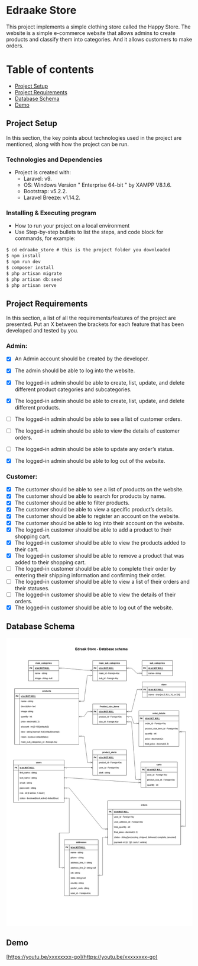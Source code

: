 # Edraake Store
This project implements a simple clothing store called the Happy Store. The website is a simple e-commerce website that allows admins to create products and classify them into categories. And it allows customers to make orders.

# Table of contents
* [Project Setup](#project-setup)
* [Project Requirements](#project-requirements)
* [Database Schema](#database-schema)
* [Demo](#demo)


## Project Setup

In this section, the key points about technologies used in the project are mentioned, along with how the project can be run.

### Technologies and Dependencies

* Project is created with:
  * Laravel: v9. 
  * OS: Windows Version " Enterprise 64-bit " by XAMPP V8.1.6. 
  * Bootstrap: v5.2.2.
  * Laravel Breeze: v1.14.2.

### Installing & Executing program

* How to run your project on a local environment
* Use Step-by-step bullets to list the steps, and code block for commands, for example: 
```
$ cd edraake_store # this is the project folder you downloaded
$ npm install
$ npm run dev
$ composer install
$ php artisan migrate
$ php artisan db:seed
$ php artisan serve
```

## Project Requirements
In this section, a list of all the requirements/features of the project are presented.
Put an X between the brackets for each feature that has been developed and tested by you.

### Admin:
- [x] An Admin account should be created by the developer.
- [x] The admin should be able to log into the website.
- [x] The logged-in admin should be able to create, list, update, and delete different product categories and subcategories.
- [x] The logged-in admin should be able to create, list, update, and delete different products.
- [ ] The logged-in admin should be able to see a list of customer orders.
- [ ] The logged-in admin should be able to view the details of customer orders.
- [ ] The logged-in admin should be able to update any order’s status.
- [x] The logged-in admin should be able to log out of the website.


### Customer:
- [x] The customer should be able to see a list of products on the website.
- [x] The customer should be able to search for products by name.
- [x] The customer should be able to filter products.
- [x] The customer should be able to view a specific product’s details.
- [x] The customer should be able to register an account on the website.
- [x] The customer should be able to log into their account on the website.
- [x] The logged-in customer should be able to add a product to their shopping cart.
- [x] The logged-in customer should be able to view the products added to their cart.
- [x] The logged-in customer should be able to remove a product that was added to their shopping cart.
- [ ] The logged-in customer should be able to complete their order by entering their shipping information and confirming their order.
- [ ] The logged-in customer should be able to view a list of their orders and their statuses.
- [ ] The logged-in customer should be able to view the details of their orders.
- [x] The logged-in customer should be able to log out of the website.

## Database Schema

![schema](https://github.com/NadiaSalah/Edraak-Store/blob/master/project_design/db_schema/edraake_store.jpg)
## Demo 

[https://youtu.be/xxxxxxxx-go](https://youtu.be/xxxxxxxx-go) 

